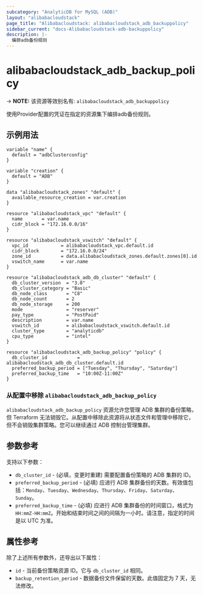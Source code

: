 ```yaml
---
subcategory: "AnalyticDB for MySQL (ADB)"
layout: "alibabacloudstack"
page_title: "Alibabacloudstack: alibabacloudstack_adb_backuppolicy"
sidebar_current: "docs-Alibabacloudstack-adb-backuppolicy"
description: |- 
  编排adb备份规则
---
```


# alibabacloudstack_adb_backup_policy
-> **NOTE:** 该资源等效别名有: `alibabacloudstack_adb_backuppolicy`

使用Provider配置的凭证在指定的资源集下编排adb备份规则。

## 示例用法

```hcl
variable "name" {
  default = "adbClusterconfig"
}

variable "creation" {
  default = "ADB"
}

data "alibabacloudstack_zones" "default" {
  available_resource_creation = var.creation
}

resource "alibabacloudstack_vpc" "default" {
  name       = var.name
  cidr_block = "172.16.0.0/16"
}

resource "alibabacloudstack_vswitch" "default" {
  vpc_id            = alibabacloudstack_vpc.default.id
  cidr_block        = "172.16.0.0/24"
  zone_id           = data.alibabacloudstack_zones.default.zones[0].id
  vswitch_name      = var.name
}

resource "alibabacloudstack_adb_db_cluster" "default" {
  db_cluster_version  = "3.0"
  db_cluster_category = "Basic"
  db_node_class       = "C8"
  db_node_count       = 2
  db_node_storage     = 200
  mode                = "reserver"
  pay_type            = "PostPaid"
  description         = var.name
  vswitch_id          = alibabacloudstack_vswitch.default.id
  cluster_type        = "analyticdb"
  cpu_type            = "intel"
}

resource "alibabacloudstack_adb_backup_policy" "policy" {
  db_cluster_id           = alibabacloudstack_adb_db_cluster.default.id
  preferred_backup_period = ["Tuesday", "Thursday", "Saturday"]
  preferred_backup_time   = "10:00Z-11:00Z"
}
```

### 从配置中移除 `alibabacloudstack_adb_backup_policy`

`alibabacloudstack_adb_backup_policy` 资源允许您管理 ADB 集群的备份策略，但 Terraform 无法销毁它。从配置中移除此资源将从状态文件和管理中移除它，但不会销毁集群策略。您可以继续通过 ADB 控制台管理集群。

## 参数参考

支持以下参数：

* `db_cluster_id` - (必填，变更时重建) 需要配置备份策略的 ADB 集群的 ID。
* `preferred_backup_period` - (必填) 应进行 ADB 集群备份的天数。有效值包括：`Monday`、`Tuesday`、`Wednesday`、`Thursday`、`Friday`、`Saturday`、`Sunday`。
* `preferred_backup_time` - (必填) 应进行 ADB 集群备份的时间窗口，格式为 `HH:mmZ-HH:mmZ`。开始和结束时间之间的间隔为一小时。请注意，指定的时间是以 UTC 为准。

## 属性参考

除了上述所有参数外，还导出以下属性：

* `id` - 当前备份策略资源 ID。它与 `db_cluster_id` 相同。
* `backup_retention_period` - 数据备份文件保留的天数。此值固定为 7 天，无法修改。
